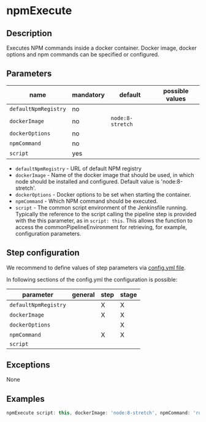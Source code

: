 # npmExecute

## Description

Executes NPM commands inside a docker container.
Docker image, docker options and npm commands can be specified or configured.

## Parameters

| name | mandatory | default | possible values |
|------|-----------|---------|-----------------|
| `defaultNpmRegistry` | no |  |  |
| `dockerImage` | no | `node:8-stretch` |  |
| `dockerOptions` | no |  |  |
| `npmCommand` | no |  |  |
| `script` | yes |  |  |

* `defaultNpmRegistry` - URL of default NPM registry
* `dockerImage` - Name of the docker image that should be used, in which node should be installed and configured. Default value is 'node:8-stretch'.
* `dockerOptions` - Docker options to be set when starting the container.
* `npmCommand` - Which NPM command should be executed.
* `script` - The common script environment of the Jenkinsfile running. Typically the reference to the script calling the pipeline step is provided with the this parameter, as in `script: this`. This allows the function to access the commonPipelineEnvironment for retrieving, for example, configuration parameters.

## Step configuration

We recommend to define values of step parameters via [config.yml file](../configuration.md).

In following sections of the config.yml the configuration is possible:

| parameter | general | step | stage |
|-----------|---------|------|-------|
| `defaultNpmRegistry` |  | X | X |
| `dockerImage` |  | X | X |
| `dockerOptions` |  |  | X |
| `npmCommand` |  | X | X |
| `script` |  |  |  |

## Exceptions

None

## Examples

```groovy
npmExecute script: this, dockerImage: 'node:8-stretch', npmCommand: 'run build'
```
